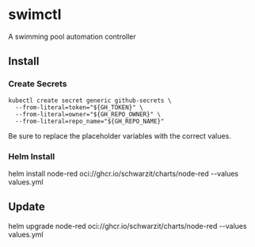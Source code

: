 # swimctl

A swimming pool automation controller


## Install

### Create Secrets

```
kubectl create secret generic github-secrets \
  --from-literal=token="${GH_TOKEN}" \
  --from-literal=owner="${GH_REPO_OWNER}" \
  --from-literal=repo_name="${GH_REPO_NAME}"
```

Be sure to replace the placeholder variables with the correct values.


### Helm Install
helm install node-red oci://ghcr.io/schwarzit/charts/node-red --values values.yml


## Update
helm upgrade node-red oci://ghcr.io/schwarzit/charts/node-red --values values.yml
